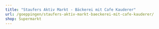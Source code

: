 ```yaml
---
title: "Staufers Aktiv Markt - Bäckerei mit Cafe Kauderer"
url: /goeppingen/staufers-aktiv-markt-baeckerei-mit-cafe-kauderer/
shop: Supermarkt
---
```

